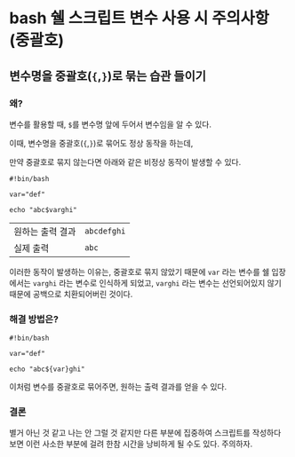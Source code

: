 # bash 쉘 스크립트 변수 사용 시 주의사항(중괄호)

## 변수명을 중괄호(`{`,`}`)로 묶는 습관 들이기

### 왜?

변수를 활용할 때, `$`를 변수명 앞에 두어서 변수임을 알 수 있다.

이때, 변수명을 중괄호(`{`,`}`)로 묶어도 정상 동작을 하는데,

만약 중괄호로 묶지 않는다면 아래와 같은 비정상 동작이 발생할 수 있다.

    #!bin/bash

    var="def"

    echo "abc$varghi"

| | |
|--|--|
|원하는 출력 결과 | `abcdefghi`|
|실제 출력 | `abc` |

이러한 동작이 발생하는 이유는, 중괄호로 묶지 않았기 때문에 `var` 라는 변수를 쉘 입장에서는 `varghi` 라는 변수로 인식하게 되었고, `varghi` 라는 변수는 선언되어있지 않기 때문에 공백으로 치환되어버린 것이다.

### 해결 방법은?

    #!bin/bash

    var="def"

    echo "abc${var}ghi"

이처럼 변수를 중괄호로 묶어주면, 원하는 출력 결과를 얻을 수 있다.

### 결론

별거 아닌 것 같고 나는 안 그럴 것 같지만 다른 부분에 집중하여 스크립트를 작성하다 보면 이런 사소한 부분에 걸려 한참 시간을 낭비하게 될 수도 있다. 주의하자.